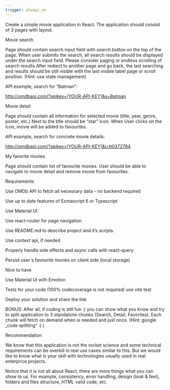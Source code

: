 ```yaml
---
trigger: always_on
---
```


Create a simple movie application in React. The application should consist of 3 pages with layout.



Movie search

Page should contain search input field with search button on the top of the page. When user submits the search, all search results should be displayed under the search input field. Please consider paging or endless scrolling of search results.After rediect to another page and go back, the last searching and results should be still visible with the last visible tabel page or scroll position. (Hint: use state management)

API example, search for “Batman”:

http://omdbapi.com/?apikey=[YOUR-API-KEY]&s=Batman





Movie detail

Page should contain all information for selected movie (title, year, genre, poster, etc.) Next to the title should be “star” icon. When User clicks on the icon, movie will be added to favourites.

API example, search for concrete movie details:

http://omdbapi.com/?apikey=[YOUR-API-KEY]&i=tt0372784



My favorite movies

Page should contain list of favourite movies. User should be able to navigate to movie detail and remove movie from favourites.



Requirements

Use OMDb API to fetch all necessary data - no backend required

Use up to date features of Ecmascript 6 or Typescript

Use Material UI

Use react-router for page navigation

Use README.md to describe project and it’s scripts.

Use context api, if needed

Properly handle side effects and async calls with react-query

Persist user`s favourite movies on client side (local storage)



Nice to have

Use Material UI with Emotion

Tests for your code (100% codecoverage is not required) use vite test

Deploy your solution and share the link

BONUS: After all, if coding is still fun :) you can show what you know and try to split application to 3 standalone chunks (Search, Detail, Favorites). Each chunk will fetch on demand when is needed and just once. (Hint: google „code splitting“ :) )




Recommendation

We know that this application is not the rocket science and some technical requirements can be overkill in real use cases similar to this. But we would like to know what is your skill with technologies usually used in real enterprice projects.

Notice that it is not all about React, there are more things what you can show to us. For example, consistency, error handling, design (look & feel), folders and files structure, HTML valid code, etc.